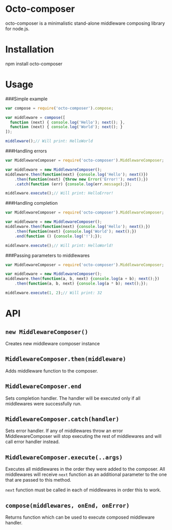# Octo-composer
octo-composer is a minimalistic stand-alone middleware composing library for node.js.

# Installation
npm install octo-composer

# Usage

###Simple example

```js
var compose = require('octo-composer').compose;

var middleware = compose([
  function (next) { console.log('Hello'); next(); },
  function (next) { console.log('World'); next(); }
]);

middleware();// Will print: HelloWorld
```

###Handling errors
```js
var MiddlewareComposer = require('octo-composer').MiddlewareComposer;

var middleware = new MiddlewareComposer();
middleware.then(function(next) {console.log('Hello'); next()})
    .then(function(next) {throw new Error('Error!'); next();})
    .catch(function (err) {console.log(err.message);});

middleware.execute();// Will print: HelloError!
```

###Handling completion
```js
var MiddlewareComposer = require('octo-composer').MiddlewareComposer;

var middleware = new MiddlewareComposer();
middleware.then(function(next) {console.log('Hello'); next();})
    .then(function(next) {console.log('World'); next();})
    .end(function () {console.log('!');});

middleware.execute();// Will print: HelloWorld!
```

###Passing parameters to middlewares
```js
var MiddlewareComposer = require('octo-composer').MiddlewareComposer;

var middleware = new MiddlewareComposer();
middleware.then(function(a, b, next) {console.log(a + b); next();})
    .then(function(a, b, next) {console.log(a * b); next();});

middleware.execute(1, 2);// Will print: 32
```

# API

## `new MiddlewareComposer()`
Creates new middleware composer instance

## `MiddlewareComposer.then(middleware)`
Adds middleware function to the composer.

## `MiddlewareComposer.end`
Sets completion handler. The handler will be executed only if all middlewares were successfully run.

## `MiddlewareComposer.catch(handler)`
Sets error handler. If any of middlewares throw an error MiddlewareComposer will stop executing the rest of middlewares 
and will call error handler instead.

## `MiddlewareComposer.execute(..args)`
Executes all middlewares in the order they were added to the composer. All middlewares will receive `next` function
as an additional parameter to the one that are passed to this method. 

`next` function must be called in each of middlewares in order this to work.

## `compose(middlewares, onEnd, onError)`
Returns function which can be used to execute composed middleware handler.
